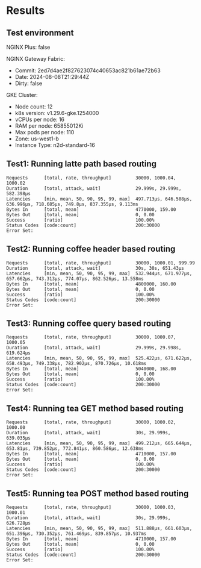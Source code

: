 # Results

## Test environment

NGINX Plus: false

NGINX Gateway Fabric:

- Commit: 2ed7d4ae2f827623074c40653ac821b61ae72b63
- Date: 2024-08-08T21:29:44Z
- Dirty: false

GKE Cluster:

- Node count: 12
- k8s version: v1.29.6-gke.1254000
- vCPUs per node: 16
- RAM per node: 65855012Ki
- Max pods per node: 110
- Zone: us-west1-b
- Instance Type: n2d-standard-16

## Test1: Running latte path based routing

```text
Requests      [total, rate, throughput]         30000, 1000.04, 1000.02
Duration      [total, attack, wait]             29.999s, 29.999s, 582.398µs
Latencies     [min, mean, 50, 90, 95, 99, max]  497.713µs, 646.508µs, 636.996µs, 718.685µs, 749.8µs, 837.355µs, 9.113ms
Bytes In      [total, mean]                     4770000, 159.00
Bytes Out     [total, mean]                     0, 0.00
Success       [ratio]                           100.00%
Status Codes  [code:count]                      200:30000  
Error Set:
```

## Test2: Running coffee header based routing

```text
Requests      [total, rate, throughput]         30000, 1000.01, 999.99
Duration      [total, attack, wait]             30s, 30s, 651.43µs
Latencies     [min, mean, 50, 90, 95, 99, max]  532.944µs, 671.977µs, 657.662µs, 743.313µs, 774.07µs, 862.526µs, 13.558ms
Bytes In      [total, mean]                     4800000, 160.00
Bytes Out     [total, mean]                     0, 0.00
Success       [ratio]                           100.00%
Status Codes  [code:count]                      200:30000  
Error Set:
```

## Test3: Running coffee query based routing

```text
Requests      [total, rate, throughput]         30000, 1000.07, 1000.05
Duration      [total, attack, wait]             29.999s, 29.998s, 619.624µs
Latencies     [min, mean, 50, 90, 95, 99, max]  525.422µs, 671.622µs, 658.493µs, 749.338µs, 782.902µs, 870.726µs, 10.618ms
Bytes In      [total, mean]                     5040000, 168.00
Bytes Out     [total, mean]                     0, 0.00
Success       [ratio]                           100.00%
Status Codes  [code:count]                      200:30000  
Error Set:
```

## Test4: Running tea GET method based routing

```text
Requests      [total, rate, throughput]         30000, 1000.02, 1000.00
Duration      [total, attack, wait]             30s, 29.999s, 639.035µs
Latencies     [min, mean, 50, 90, 95, 99, max]  499.212µs, 665.644µs, 653.81µs, 739.852µs, 772.841µs, 860.586µs, 12.638ms
Bytes In      [total, mean]                     4710000, 157.00
Bytes Out     [total, mean]                     0, 0.00
Success       [ratio]                           100.00%
Status Codes  [code:count]                      200:30000  
Error Set:
```

## Test5: Running tea POST method based routing

```text
Requests      [total, rate, throughput]         30000, 1000.03, 1000.01
Duration      [total, attack, wait]             30s, 29.999s, 626.728µs
Latencies     [min, mean, 50, 90, 95, 99, max]  511.888µs, 661.603µs, 651.396µs, 730.352µs, 761.469µs, 839.857µs, 10.937ms
Bytes In      [total, mean]                     4710000, 157.00
Bytes Out     [total, mean]                     0, 0.00
Success       [ratio]                           100.00%
Status Codes  [code:count]                      200:30000  
Error Set:
```
